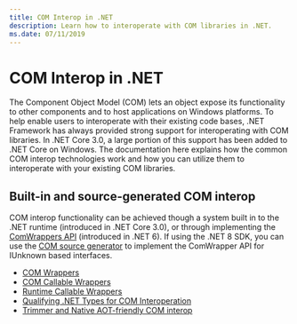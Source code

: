 ```yaml
---
title: COM Interop in .NET
description: Learn how to interoperate with COM libraries in .NET.
ms.date: 07/11/2019
---
```


# COM Interop in .NET

The Component Object Model (COM) lets an object expose its functionality to other components and to host applications on Windows platforms. To help enable users to interoperate with their existing code bases, .NET Framework has always provided strong support for interoperating with COM libraries. In .NET Core 3.0, a large portion of this support has been added to .NET Core on Windows. The documentation here explains how the common COM interop technologies work and how you can utilize them to interoperate with your existing COM libraries.

## Built-in and source-generated COM interop

COM interop functionality can be achieved though a system built in to the .NET runtime (introduced in .NET Core 3.0), or through implementing the [ComWrappers API](./tutorial-comwrappers.md) (introduced in .NET 6). If using the .NET 8 SDK, you can use the [COM source generator](./comwrappers-source-generation.md) to implement the ComWrapper API for IUnknown based interfaces.

- [COM Wrappers](./com-wrappers.md)
- [COM Callable Wrappers](./com-callable-wrapper.md)
- [Runtime Callable Wrappers](./runtime-callable-wrapper.md)
- [Qualifying .NET Types for COM Interoperation](./qualify-net-types-for-interoperation.md)
- [Trimmer and Native AOT-friendly COM interop](./tutorial-comwrappers.md)
